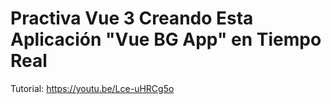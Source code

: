 # Practiva Vue 3 Creando Esta Aplicación "Vue BG App" en Tiempo Real 
Tutorial: https://youtu.be/Lce-uHRCg5o 
